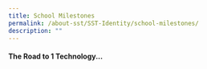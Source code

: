 ```yaml
---
title: School Milestones
permalink: /about-sst/SST-Identity/school-milestones/
description: ""
---
```

#### The Road to 1 Technology...

